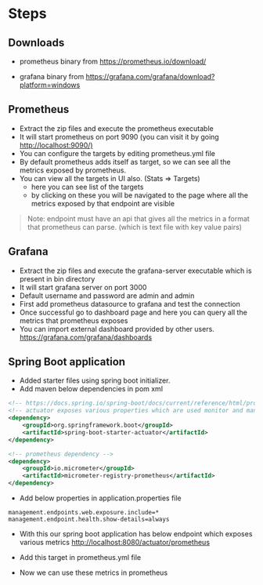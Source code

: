 # Steps

## Downloads

- prometheus binary from
    <https://prometheus.io/download/>

- grafana binary from
    <https://grafana.com/grafana/download?platform=windows>

## Prometheus

- Extract the zip files and execute the prometheus executable
- It will start prometheus on port 9090  (you can visit it by going <http://localhost:9090/)>
- You can configure the targets by editing prometheus.yml file
- By default prometheus adds itself as target, so we can see all the metrics exposed by prometheus.
- You can view all the targets in UI also. (Stats => Targets)
  - here you can see list of the targets
  - by clicking on these you will be navigated to the page where all the metrics exposed by that endpoint are visible

> Note: endpoint must have an api that gives all the metrics in a format that prometheus can parse. (which is text file with key value pairs)

## Grafana

- Extract the zip files and execute the grafana-server executable which is present in bin directory
- It will start grafana server on port 3000
- Default username and password are admin and admin
- First add prometheus datasource to grafana and test the connection
- Once successful go to dashboard page and here you can query all the metrics that prometheus exposes
- You can import external dashboard provided by other users.
  <https://grafana.com/grafana/dashboards>

## Spring Boot application

- Added starter files using spring boot initializer.
- Add maven below dependencies in pom xml
  
```xml
<!-- https://docs.spring.io/spring-boot/docs/current/reference/html/production-ready-features.html#production-ready-enabling -->
<!-- actuator exposes various properties which are used monitor and manage your application -->
<dependency>
    <groupId>org.springframework.boot</groupId>
    <artifactId>spring-boot-starter-actuator</artifactId>
</dependency>

<!-- prometheus dependency -->
<dependency>
    <groupId>io.micrometer</groupId>
    <artifactId>micrometer-registry-prometheus</artifactId>
</dependency>
```

- Add below properties in application.properties file

```properties
management.endpoints.web.exposure.include=*
management.endpoint.health.show-details=always
```

- With this our spring boot application has below endpoint which exposes various metrics
<http://localhost:8080/actuator/prometheus>

- Add this target in prometheus.yml file
- Now we can use these metrics in prometheus
  